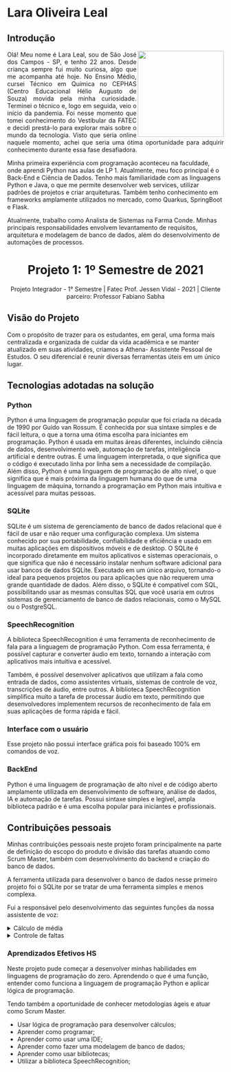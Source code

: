 # Lara Oliveira Leal
## Introdução
<img align='right' src="https://media.discordapp.net/attachments/888964389368131629/1175834034404872253/fotor-2023111913227.png?ex=656cabc7&is=655a36c7&hm=5b0e72e0874ba809bb134b2ba1a0893a520970e815da7124df84da8dc042a61b&=&width=565&height=565" width="200" height="200"/>

<p style="text-align: justify;"> 
Olá! Meu nome é Lara Leal, sou de São José dos Campos - SP, e tenho 22 anos. Desde criança sempre fui muito curiosa, algo que me acompanha até hoje. No Ensino Médio, cursei Técnico em Química no CEPHAS (Centro Educacional Hélio Augusto de Souza) movida pela minha curiosidade. Terminei o técnico e, logo em seguida, veio o início da pandemia. Foi nesse momento que tomei conhecimento do Vestibular da FATEC e decidi prestá-lo para explorar mais sobre o mundo da tecnologia. Visto que seria online naquele momento, achei que seria uma ótima oportunidade para adquirir conhecimento durante essa fase desafiadora.

Minha primeira experiência com programação aconteceu na faculdade, onde aprendi Python nas aulas de LP 1. Atualmente, meu foco principal é o Back-End e Ciência de Dados. Tenho mais familiaridade com as linguagens Python e Java, o que me permite desenvolver web services, utilizar padrões de projetos e criar arquiteturas. Também tenho conhecimento em frameworks amplamente utilizados no mercado, como Quarkus, SpringBoot e Flask.

Atualmente, trabalho como Analista de Sistemas na Farma Conde. Minhas principais responsabilidades envolvem levantamento de requisitos, arquitetura e modelagem de banco de dados, além do desenvolvimento de automações de processos. </p>

<h1 align="center"> Projeto 1: 1º Semestre de 2021 </h1>

<div align="center"> Projeto Integrador - 1° Semestre | Fatec Prof. Jessen Vidal - 2021 | Cliente parceiro: Professor Fabiano Sabha </div>


## Visão do Projeto

Com o propósito de trazer para os estudantes, em geral, uma forma mais centralizada e organizada de cuidar da vida acadêmica e se manter atualizado em suas atividades, criamos a Athena- Assistente Pessoal de Estudos. O seu diferencial é reunir diversas ferramentas úteis em um único lugar.

## Tecnologias adotadas na solução

### Python

Python é uma linguagem de programação popular que foi criada na década de 1990 por Guido van Rossum. É conhecida por sua sintaxe simples e de fácil leitura, o que a torna uma ótima escolha para iniciantes em programação. Python é usada em muitas áreas diferentes, incluindo ciência de dados, desenvolvimento web, automação de tarefas, inteligência artificial e dentre outras. É uma linguagem interpretada, o que significa que o código é executado linha por linha sem a necessidade de compilação. Além disso, Python é uma linguagem de programação de alto nível, o que significa que é mais próxima da linguagem humana do que de uma linguagem de máquina, tornando a programação em Python mais intuitiva e acessível para muitas pessoas.

### **SQLite**

SQLite é um sistema de gerenciamento de banco de dados relacional que é fácil de usar e não requer uma configuração complexa. Um sistema conhecido por sua portabilidade, confiabilidade e eficiência e usado em muitas aplicações em dispositivos móveis e de desktop. O SQLite é incorporado diretamente em muitos aplicativos e sistemas operacionais, o que significa que não é necessário instalar nenhum software adicional para usar bancos de dados SQLite. Executado em um único arquivo, tornando-o ideal para pequenos projetos ou para aplicações que não requerem uma grande quantidade de dados. Além disso, o SQLite é compatível com SQL, possibilitando usar as mesmas consultas SQL que você usaria em outros sistemas de gerenciamento de banco de dados relacionais, como o MySQL ou o PostgreSQL.

### SpeechRecognition

A biblioteca SpeechRecognition é uma ferramenta de reconhecimento de fala para a linguagem de programação Python. Com essa ferramenta, é possível capturar e converter áudio em texto, tornando a interação com aplicativos mais intuitiva e acessível.

Também, é possível desenvolver aplicativos que utilizam a fala como entrada de dados, como assistentes virtuais, sistemas de controle de voz, transcrições de áudio, entre outros. A biblioteca SpeechRecognition simplifica muito a tarefa de processar áudio em texto, permitindo que desenvolvedores implementem recursos de reconhecimento de fala em suas aplicações de forma rápida e fácil.

### Interface com o usuário

Esse projeto não possui interface gráfica pois foi baseado 100% em comandos de voz. 

### BackEnd

Python é uma linguagem de programação de alto nível e de código aberto amplamente utilizada em desenvolvimento de software, análise de dados, IA e automação de tarefas. Possui sintaxe simples e legível, ampla biblioteca padrão e é uma escolha popular para iniciantes e profissionais.

## Contribuições pessoais

Minhas contribuições pessoais neste projeto foram principalmente na parte de definição do escopo do produto e divisão das tarefas atuando como Scrum Master, também com desenvolvimento do backend e criação do banco de dados.

A ferramenta utilizada para desenvolver o banco de dados nesse primeiro projeto foi o SQLite por se tratar de uma ferramenta simples e menos complexa. 

Fui a responsável pelo desenvolvimento das seguintes funções da nossa assistente de voz:

</details>

<details>
<summary> Cálculo de média </summary>

Através de comandos de voz, a aplicação pergunta ao usuário a matéria desejada e realiza uma consulta SQL. Em seguida, calcula a média com base em valores específicos das colunas do resultado da consulta e informa o resultado ao usuário por voz.

```` if there_exists(["calcule a média", "mostrar média", "visualizar média"]):
        speak("Para qual matéria gostaria de calcular sua média ")
        vsqlin = " SELECT * FROM GERAL"
        res = consulta(vcon, vsqlin)
        materias_media = []
        for result in res:
            materias_media.append(result[1])
        voice = record_audio().strip().lower()
        index_media = materias_media.index(voice)
        if voice in materias_media:
            if res[index_media][4] != -1 or res[index_media][5] != -1 or res[index_media][6] != \
                    -1 or res[index_media][7] != -1:
                media = (res[index_media][4] + res[index_media][5] + res[index_media][6] + res[index_media][7]) / 4
                speak(f'a média para a matéria "{voice}" é: {media}')
            else:
                speak('Não foi possível calcular sua média, tente cadastrar todas suas notas e tente novamente!')
        else:
            speak('Não encontrei essa matéria no meu banco de dados, para criar uma nova matéria basta dizer '
                  '"Cadastrar Matéria" ')
            return record_audio()
````
</details>

<details>
<summary> Controle de faltas </summary>

A lógica implementada foi fazer a aplicação verificar se o usuário quer registrar, adicionar ou remover faltas. Solicita a matéria e a quantidade de faltas desejada, realizando as operações necessárias no banco de dados. 

````
if there_exists(["registrar faltas", "anotar faltas", "adicionar faltas", "cadastrar faltas",
                     "cadastrar falta", "registrar falta", "anotar falta"]):
        try:
            vsqlin = " SELECT * FROM GERAL"
            res = consulta(vcon, vsqlin)
            materias_faltas = []
            for result in res:
                materias_faltas.append(result[1])
            speak('Para qual matéria gostaria de registrar suas faltas?')
            fal = record_audio().strip().lower().split()
            if fal[0] in materias_faltas:
                index = materias_faltas.index(fal[0])
                if res[index][8] == -1:
                    speak(f'quantas faltas gostaria de registrar para a matéria: "{fal[0]}"')
                    int_faltas = record_audio().strip()
                    update("FALTAS", int(int_faltas), res[index][8])
                else:
                    speak(' Voce deseja "somar" ou "remover" suas faltas ?')
                    resp = record_audio().strip().lower()
                    if resp == "somar":
                        speak('Para qual matéria gostaria de adicionar suas faltas?')
                        fal = record_audio().strip().lower().split()
                        if fal[0] in materias_faltas:
                            speak(f'Quantas faltas gostaria de adicionar para a matéria: "{fal[0]}"')
                            int_faltas = record_audio().strip()
                            index = materias_faltas.index(fal[0])
                            update("FALTAS", int(int_faltas) + res[index][8], res[index][8])
                        else:
                            speak('Não encontrei essa matéria no meu banco de dados, para criar uma nova matéria '
                                  'basta dizer "Cadastrar Matéria" ')
                    if resp == "remover":
                        speak('Para qual matéria gostaria de remover suas faltas ?')
                        fal = record_audio().strip().lower().split()
                        if fal[0] in materias_faltas:
                            speak(f'Quantas faltas gostaria de remover para a matéria: "{fal[0]}"')
                            int_faltas = record_audio().strip()
                            index = materias_faltas.index(fal[0])
                            update("FALTAS", res[index][8] - int(int_faltas), res[index][8])
````


</details>

### Aprendizados Efetivos HS

Neste projeto pude começar a desenvolver minhas habilidades em linguagens de programação do zero. Aprendendo o que é uma função, entender como funciona a linguagem de programação Python e aplicar lógica de programação. 
    
Tendo também a oportunidade de conhecer metodologias ágeis e atuar como Scrum Master.  
    
- Usar lógica de programação para desenvolver cálculos;
- Aprender como programar;
- Aprender como usar uma IDE;
- Aprender como fazer uma modelagem de banco de dados;
- Aprender como usar bibliotecas;
- Utilizar a biblioteca SpeechRecognition;
